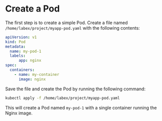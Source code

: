 # Create a Pod

The first step is to create a simple Pod. Create a file named `/home/labex/project/myapp-pod.yaml` with the following contents:

```yaml
apiVersion: v1
kind: Pod
metadata:
  name: my-pod-1
  labels:
      app: nginx
spec:
  containers:
    - name: my-container
      image: nginx
```

Save the file and create the Pod by running the following command:

```bash
kubectl apply -f /home/labex/project/myapp-pod.yaml
```

This will create a Pod named `my-pod-1` with a single container running the Nginx image.
